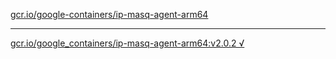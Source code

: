 [gcr.io/google-containers/ip-masq-agent-arm64](https://hub.docker.com/r/abcz/ip-masq-agent-arm64/tags/) 

----
[gcr.io/google_containers/ip-masq-agent-arm64:v2.0.2 √](https://hub.docker.com/r/abcz/ip-masq-agent-arm64/tags/)

